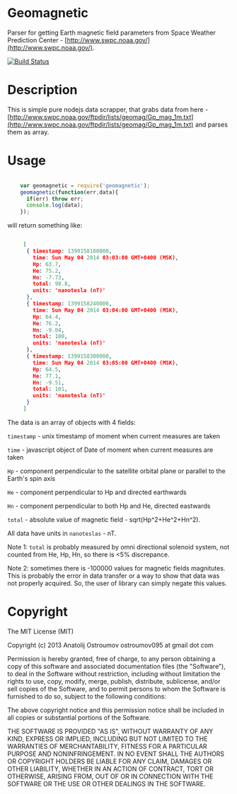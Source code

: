 Geomagnetic
======================================
Parser for getting Earth magnetic field parameters from
Space Weather Prediction Center -
[http://www.swpc.noaa.gov/](http://www.swpc.noaa.gov/).

[![Build Status](https://travis-ci.org/vodolaz095/geomagnetic.png)](https://travis-ci.org/vodolaz095/geomagnetic)

Description
======================================
This is simple pure nodejs data scrapper, that grabs data from here -
[http://www.swpc.noaa.gov/ftpdir/lists/geomag/Gp_mag_1m.txt](http://www.swpc.noaa.gov/ftpdir/lists/geomag/Gp_mag_1m.txt)
and parses them as array.

Usage
======================================

```javascript

    var geomagnetic = require('geomagnetic');
    geomagnetic(function(err,data){
      if(err) throw err;
      console.log(data);
    });

```

will return something like:

```json

     [
      { timestamp: 1399158180000,
        time: Sun May 04 2014 03:03:00 GMT+0400 (MSK),
        Hp: 63.7,
        He: 75.2,
        Hn: -7.73,
        total: 98.8,
        units: 'nanotesla (nT)'
      },
      { timestamp: 1399158240000,
        time: Sun May 04 2014 03:04:00 GMT+0400 (MSK),
        Hp: 64.4,
        He: 76.2,
        Hn: -9.04,
        total: 100,
        units: 'nanotesla (nT)'
      },
      { timestamp: 1399158300000,
        time: Sun May 04 2014 03:05:00 GMT+0400 (MSK),
        Hp: 64.5,
        He: 77.1,
        Hn: -9.51,
        total: 101,
        units: 'nanotesla (nT)'
      }
     ]

```

The data is an array of objects with 4 fields:

  `timestamp` - unix timestamp of moment when current measures are taken

  `time` - javascript object of Date of moment when current measures are taken

  `Hp` - component perpendicular to the satellite orbital plane or parallel to the Earth's spin axis

  `He` -  component perpendicular to Hp and directed earthwards

  `Hn` - component perpendicular to both Hp and He, directed eastwards

  `total` - absolute value of magnetic field  - sqrt(Hp^2+He^2+Hn^2).

All data have units in `nanoteslas` - nT.

Note 1: `total` is probably measured by omni directional solenoid system,
not counted from He, Hp, Hn, so there is <5% discrepance.

Note 2: sometimes there is -100000 values for magnetic fields magnitutes.
This is probably the error in data transfer or a way to show that data was
not properly acquired. So, the user of library can simply negate this values.



Copyright
======================================
The MIT License (MIT)

Copyright (c) 2013 Anatolij Ostroumov ostroumov095 at gmail dot com

Permission is hereby granted, free of charge, to any person obtaining a copy of
this software and associated documentation files (the "Software"), to deal in
the Software without restriction, including without limitation the rights to
use, copy, modify, merge, publish, distribute, sublicense, and/or sell copies of
the Software, and to permit persons to whom the Software is furnished to do so,
subject to the following conditions:

The above copyright notice and this permission notice shall be included in all
copies or substantial portions of the Software.

THE SOFTWARE IS PROVIDED "AS IS", WITHOUT WARRANTY OF ANY KIND, EXPRESS OR
IMPLIED, INCLUDING BUT NOT LIMITED TO THE WARRANTIES OF MERCHANTABILITY, FITNESS
FOR A PARTICULAR PURPOSE AND NONINFRINGEMENT. IN NO EVENT SHALL THE AUTHORS OR
COPYRIGHT HOLDERS BE LIABLE FOR ANY CLAIM, DAMAGES OR OTHER LIABILITY, WHETHER
IN AN ACTION OF CONTRACT, TORT OR OTHERWISE, ARISING FROM, OUT OF OR IN
CONNECTION WITH THE SOFTWARE OR THE USE OR OTHER DEALINGS IN THE SOFTWARE.

